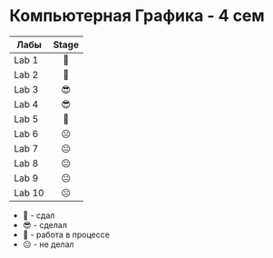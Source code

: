 # Компьютерная Графика - 4 сем
| Лабы  |     Stage     |
| ------------- |:-------------:|
| Lab 1| 🤙 |
| Lab 2| 🤙 |
| Lab 3| 😎 |
| Lab 4| 😎 |
| Lab 5| 🤙 |
| Lab 6| 😐 |
| Lab 7| 😐 |
| Lab 8| 😐 |
| Lab 9| 😐 |
| Lab 10|😐 |

- 🤙 - сдал
- 😎 - сделал
- 🤔 - работа в процессе
- 😐 - не делал
